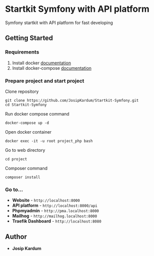 # Startkit Symfony with API platform

Symfony startkit with API platform for fast developing

## Getting Started

### Requirements
1. Install docker [documentation](https://docs.docker.com/install/#supported-platforms)
2. Install docker-compose [documentation](https://docs.docker.com/compose/install/)

### Prepare project and start project

Clone repository
```
git clone https://github.com/JosipKardum/Startkit-Symfony.git
cd Startkit-Symfony
```

Run docker compose command
```
docker-compose up -d
```
Open docker container
```
docker exec -it -u root project_php bash
```
Go to web directory
```
cd project
```
Composer command
```angular2html
composer install
```

### Go to...

* **Website** - ```http://localhost:8000```
* **API platform** - ```http://localhost:8000/api```
* **Phpmyadmin** - ```http://pma.localhost:8000```
* **Mailhog** - ```http://mailhog.localhost:8000```
* **Traefik Dashboard** - ```http://localhost:8080```

## Author
* **Josip Kardum**
